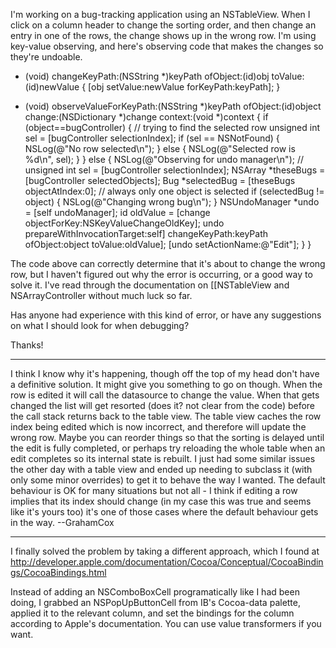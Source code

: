 

I'm working on a bug-tracking application using an NSTableView. When I click on a column header to change the sorting order, and then change an entry in one of the rows, the change shows up in the wrong row. I'm using key-value observing, and here's observing code that makes the changes so they're undoable. 


    
- (void) changeKeyPath:(NSString *)keyPath
			  ofObject:(id)obj
			   toValue:(id)newValue 
{
	[obj setValue:newValue forKeyPath:keyPath];
}

- (void) observeValueForKeyPath:(NSString *)keyPath
					   ofObject:(id)object
						 change:(NSDictionary *)change
						context:(void *)context
{
	if (object==bugController) { // trying to find the selected row
		unsigned int sel = [bugController selectionIndex];
		if (sel == NSNotFound) {
			NSLog(@"No row selected\n");
		} else {
			NSLog(@"Selected row is %d\n", sel);
		}
	} else {
		NSLog(@"Observing for undo manager\n");
		// unsigned int sel = [bugController selectionIndex];
		NSArray *theseBugs = [bugController selectedObjects];
		Bug *selectedBug = [theseBugs objectAtIndex:0]; // always only one object is selected
		if (selectedBug != object) {
			NSLog(@"Changing wrong bug\n");
		}
		NSUndoManager *undo = [self undoManager];
		id oldValue = [change objectForKey:NSKeyValueChangeOldKey];
		undo prepareWithInvocationTarget:self] changeKeyPath:keyPath
													  ofObject:object
													   toValue:oldValue];
		[undo setActionName:@"Edit"];
	}
}


The code above can correctly determine that it's about to change the wrong row, but I haven't figured out why the error is occurring, or a good way to solve it. I've read through the documentation on [[NSTableView and NSArrayController without much luck so far. 

Has anyone had experience with this kind of error, or have any suggestions on what I should look for when debugging?

Thanks!

----

I think I know why it's happening, though off the top of my head don't have a definitive solution. It might give you something to go on though. When the row is edited it will call the datasource to change the value. When that gets changed the list will get resorted (does it? not clear from the code) before the call stack returns back to the table view. The table view caches the row index being edited which is now incorrect, and therefore will update the wrong row. Maybe you can reorder things so that the sorting is delayed until the edit is fully completed, or perhaps try reloading the whole table when an edit completes so its internal state is rebuilt. I just had some similar issues the other day with a table view and ended up needing to subclass it (with only some minor overrides) to get it to behave the way I wanted. The default behaviour is OK for many situations but not all - I think if editing a row implies that its index should change (in my case this was true and seems like it's yours too) it's one of those cases where the default behaviour gets in the way. --GrahamCox

----

I finally solved the problem by taking a different approach, which I found at http://developer.apple.com/documentation/Cocoa/Conceptual/CocoaBindings/CocoaBindings.html

Instead of adding an NSComboBoxCell programatically like I had been doing, I grabbed an NSPopUpButtonCell from IB's Cocoa-data palette, applied it to the relevant column, and set the bindings for the column according to Apple's documentation. You can use value transformers if you want.
